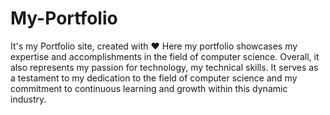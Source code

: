 # My-Portfolio
It's my Portfolio site, created with ❤️
Here my portfolio showcases my expertise and accomplishments in the field of computer science. 
Overall, it also represents my passion for technology, my technical skills. It serves as a testament to my dedication to the field of computer science and my commitment to continuous learning and growth within this dynamic industry.
